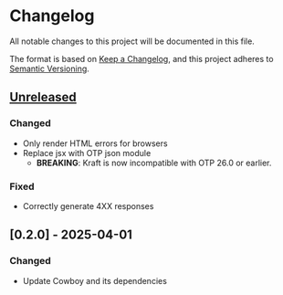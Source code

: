 # Changelog

All notable changes to this project will be documented in this file.

The format is based on [Keep a Changelog](https://keepachangelog.com/en/1.0.0/),
and this project adheres to
[Semantic Versioning](https://semver.org/spec/v2.0.0.html).

## [Unreleased]

### Changed

- Only render HTML errors for browsers
- Replace jsx with OTP json module
  - **BREAKING**: Kraft is now incompatible with OTP 26.0 or earlier.

### Fixed

- Correctly generate 4XX responses

## [0.2.0] - 2025-04-01

### Changed

- Update Cowboy and its dependencies

[unreleased]: https://github.com///compare/v0.2.0..HEAD

<!-- generated by git-cliff -->
